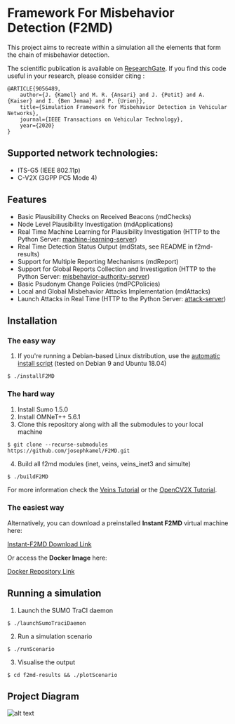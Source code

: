 
# Framework For Misbehavior Detection (F2MD)

This project aims to recreate within a simulation all the elements that form the chain of misbehavior detection. 

The scientific publication is available on [ResearchGate](https://www.researchgate.net/publication/340350056_Simulation_Framework_for_Misbehavior_Detection_in_Vehicular_Networks). If you find this code useful in your research, please consider citing :

    @ARTICLE{9056489,
        author={J. {Kamel} and M. R. {Ansari} and J. {Petit} and A. {Kaiser} and I. {Ben Jemaa} and P. {Urien}},
        title={Simulation Framework for Misbehavior Detection in Vehicular Networks},
        journal={IEEE Transactions on Vehicular Technology},
        year={2020}
    }
    
## Supported network technologies:
* ITS-G5 (IEEE 802.11p)
* C-V2X (3GPP PC5 Mode 4)

## Features
* Basic Plausibility Checks on Received Beacons (mdChecks)
* Node Level Plausibility Investigation (mdApplications)
* Real Time Machine Learning for Plausibility Investigation (HTTP to the Python Server: [machine-learning-server](https://github.com/josephkamel/F2MD/tree/master/machine-learning-server))
* Real Time Detection Status Output (mdStats, see README in f2md-results)
* Support for Multiple Reporting Mechanisms (mdReport)
* Support for Global Reports Collection and Investigation (HTTP to the Python Server: [misbehavior-authority-server](https://github.com/josephkamel/F2MD/tree/master/misbehavior-authority-server))
* Basic Psudonym Change Policies (mdPCPolicies)
* Local and Global Misbehavior Attacks Implementation (mdAttacks)
* Launch Attacks in Real Time (HTTP to the Python Server: [attack-server](https://github.com/josephkamel/F2MD/tree/master/attack-server))

## Installation
### The easy way

1. If you're running a Debian-based Linux distribution, use the [automatic install script](https://raw.githubusercontent.com/josephkamel/F2MD/master/installF2MD) (tested on Debian 9 and Ubuntu 18.04)
```
$ ./installF2MD
```

### The hard way

1. Install Sumo 1.5.0
2. Install OMNeT++ 5.6.1
3. Clone this repository along with all the submodules to your local machine
```
$ git clone --recurse-submodules https://github.com/josephkamel/F2MD.git
```
4. Build all f2md modules (inet, veins, veins_inet3 and simulte)
```
$ ./buildF2MD
```

For more information check the [Veins Tutorial](https://veins.car2x.org/tutorial/) or the [OpenCV2X Tutorial](http://www.cs.ucc.ie/cv2x/pages/documentation/documentation.html).

### The easiest way

Alternatively, you can download a preinstalled **Instant F2MD** virtual machine here:

[Instant-F2MD Download Link](https://bit.ly/3yoRYba "Instant-F2MD")

Or access the **Docker Image** here:

[Docker Repository Link](https://hub.docker.com/repository/docker/josephkamel/f2md) 

## Running a simulation
1. Launch the SUMO TraCI daemon
```
$ ./launchSumoTraciDaemon
```
2. Run a simulation scenario
```
$ ./runScenario
```
3. Visualise the output
```
$ cd f2md-results && ./plotScenario
```

## Project Diagram

 ![alt text](https://github.com/josephkamel/F2MD/blob/master/F2MD-Diagram-V2.jpg)



